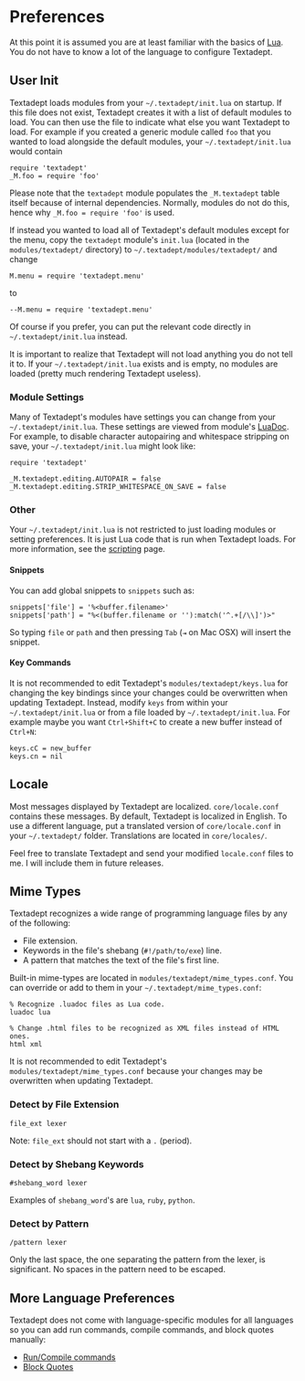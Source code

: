 # Preferences

At this point it is assumed you are at least familiar with the basics of
[Lua][]. You do not have to know a lot of the language to configure Textadept.

[Lua]: http://www.lua.org

## User Init

Textadept loads modules from your `~/.textadept/init.lua` on startup. If this
file does not exist, Textadept creates it with a list of default modules to
load. You can then use the file to indicate what else you want Textadept to
load. For example if you created a generic module called `foo` that you wanted
to load alongside the default modules, your `~/.textadept/init.lua` would
contain

    require 'textadept'
    _M.foo = require 'foo'

Please note that the `textadept` module populates the `_M.textadept` table
itself because of internal dependencies. Normally, modules do not do this, hence
why `_M.foo = require 'foo'` is used.

If instead you wanted to load all of Textadept's default modules except for the
menu, copy the `textadept` module's `init.lua` (located in the
`modules/textadept/` directory) to `~/.textadept/modules/textadept/` and change

    M.menu = require 'textadept.menu'

to

    --M.menu = require 'textadept.menu'

Of course if you prefer, you can put the relevant code directly in
`~/.textadept/init.lua` instead.

It is important to realize that Textadept will not load anything you do not tell
it to. If your `~/.textadept/init.lua` exists and is empty, no modules are
loaded (pretty much rendering Textadept useless).

### Module Settings

Many of Textadept's modules have settings you can change from your
`~/.textadept/init.lua`. These settings are viewed from module's
[LuaDoc][]. For example, to disable character autopairing and
whitespace stripping on save, your `~/.textadept/init.lua` might look like:

    require 'textadept'

    _M.textadept.editing.AUTOPAIR = false
    _M.textadept.editing.STRIP_WHITESPACE_ON_SAVE = false

[LuaDoc]: api/index.html

### Other

Your `~/.textadept/init.lua` is not restricted to just loading modules or
setting preferences. It is just Lua code that is run when Textadept loads. For
more information, see the [scripting][] page.

[scripting]: 11_Scripting.html

#### Snippets

You can add global snippets to `snippets` such as:

    snippets['file'] = '%<buffer.filename>'
    snippets['path'] = "%<(buffer.filename or ''):match('^.+[/\\]')>"

So typing `file` or `path` and then pressing `Tab` (`⇥` on Mac OSX) will insert
the snippet.

#### Key Commands

It is not recommended to edit Textadept's `modules/textadept/keys.lua` for
changing the key bindings since your changes could be overwritten when updating
Textadept. Instead, modify `keys` from within your `~/.textadept/init.lua` or
from a file loaded by `~/.textadept/init.lua`. For example maybe you want
`Ctrl+Shift+C` to create a new buffer instead of `Ctrl+N`:

    keys.cC = new_buffer
    keys.cn = nil

## Locale

Most messages displayed by Textadept are localized. `core/locale.conf` contains
these messages. By default, Textadept is localized in English. To use a
different language, put a translated version of `core/locale.conf` in your
`~/.textadept/` folder. Translations are located in `core/locales/`.

Feel free to translate Textadept and send your modified `locale.conf` files
to me. I will include them in future releases.

## Mime Types

Textadept recognizes a wide range of programming language files by any of the
following:

* File extension.
* Keywords in the file's shebang (`#!/path/to/exe`) line.
* A pattern that matches the text of the file's first line.

Built-in mime-types are located in `modules/textadept/mime_types.conf`. You
can override or add to them in your `~/.textadept/mime_types.conf`:

    % Recognize .luadoc files as Lua code.
    luadoc lua

    % Change .html files to be recognized as XML files instead of HTML ones.
    html xml

It is not recommended to edit Textadept's `modules/textadept/mime_types.conf`
because your changes may be overwritten when updating Textadept.

### Detect by File Extension

    file_ext lexer

Note: `file_ext` should not start with a `.` (period).

### Detect by Shebang Keywords

    #shebang_word lexer

Examples of `shebang_word`'s are `lua`, `ruby`, `python`.

### Detect by Pattern

    /pattern lexer

Only the last space, the one separating the pattern from the lexer, is
significant. No spaces in the pattern need to be escaped.

## More Language Preferences

Textadept does not come with language-specific modules for all languages so you
can add run commands, compile commands, and block quotes manually:

* [Run/Compile commands][]
* [Block Quotes][]

[Run/Compile commands]: http://caladbolg.net/textadeptwiki/index.php?n=Main.RunSupplemental
[Block Quotes]: http://caladbolg.net/textadeptwiki/index.php?n=Main.CommentSupplemental
